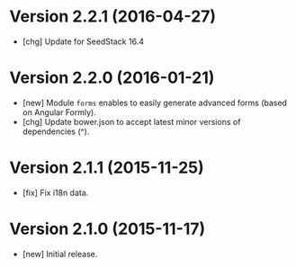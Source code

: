 # Version 2.2.1 (2016-04-27)

* [chg] Update for SeedStack 16.4

# Version 2.2.0 (2016-01-21)

* [new] Module `forms` enables to easily generate advanced forms (based on Angular Formly).
* [chg] Update bower.json to accept latest minor versions of dependencies (^).

# Version 2.1.1 (2015-11-25)

* [fix] Fix i18n data.

# Version 2.1.0 (2015-11-17)

* [new] Initial release.
